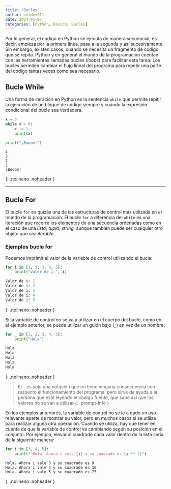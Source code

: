 ```yaml
---
title: "Bucles"
author: enidev911
date: 2024-01-07
categories: [Python, Basico, Bucles]
---
```


Por lo general, el código en Python se ejecuta de manera secuencial, es decir, empieza por la primera línea, pasa a la segunda y así sucesivamente. Sin embargo, existen casos, cuando se necesita un fragmento de código que se repita. Python y en general el mundo de la programación cuentan con las herramientas llamadas bucles (*loops*) para facilitar esta tarea. Los bucles permiten cambiar el flujo lineal del programa para repetir una parte del código tantas veces como sea necesario.


## Bucle While

Una forma de iteración en Python es la sentencia `while` que permite repitir la ejecución de un bloque de código siempre y cuando la expresión condicional del bucle sea verdadera.

```py
x = 5
while x > 0:
	x -= 1
	print(x)

print("¡Booom!")
```

```
4
3
2
1
¡Booom!
```
{: .nolineno .noheader }

---

## Bucle For

El bucle `for` es quizás una de las estructuras de control más utilizada en el mundo de la programación. El bucle `for` a diferencia del `while` es una iteración que recorre los elementos de una secuencia ordenadas como en el caso de una *lista*, *tupla*, *string*, aunque también puede ser cualquier otro objeto que sea *iterable*.

### Ejemplos bucle for

Podemos imprimir el valor de la variable de control utilizando el bucle:

```py
for i in [1, 2, 3, 4, 5]:
	print("Valor de i:", i)
```

```py
Valor de i: 1
Valor de i: 2
Valor de i: 3
Valor de i: 4
Valor de i: 5
```
{: .nolineno .noheader }

Si la variable de control no se va a utilizar en el cuerpo del bucle, como en el ejemplo anterior, se puede utilizar un guión bajo (`_`) en vez de un nombre:

```py
for _ in [1, 2, 3, 4, 5]:
	print("Hola")
```

```py
Hola
Hola
Hola
Hola
Hola
```
{: .nolineno .noheader }

> El `_` es solo una notación que no tiene ninguna consecuencia con respecto al funcionamiento del programa, pero sirve de ayuda a la persona que esté leyendo el código fuente, que sabe así que los valores no se van a utilizar
{: .prompt-info }


En los ejemplos anteriores, la variable de control no se le a dado un uso relevante aparte de mostrar su valor, pero en muchos casos sí se utiliza para realizar alguna otra operación. Cuando se utiliza, hay que tener en cuenta de que la variable de control va cambiando según su posición en el conjunto. Por ejemplo, elevar al cuadrado cada valor dentro de la lista sería de la siguiente manera:

```py
for i in [3, 4, 5]:
	print(f"Hola. Ahora i vale {i} y su cuadrado es {i ** 2}")
```

```
Hola. Ahora i vale 3 y su cuadrado es 9
Hola. Ahora i vale 4 y su cuadrado es 16
Hola. Ahora i vale 5 y su cuadrado es 25
```
{: .nolineno .noheader }